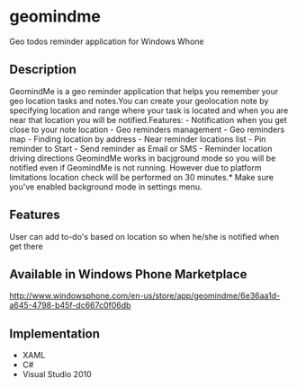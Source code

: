 geomindme
=========

Geo todos reminder application for Windows Whone

Description
-----------
GeomindMe is a geo reminder application that helps you remember your geo location tasks and notes.You can create your geolocation note by specifying location and range where your task is located and when you are near that location you will be notified.Features:  - Notification when you get close to your note location   - Geo reminders management  - Geo reminders map  - Finding location by address  - Near reminder locations list  - Pin reminder to Start  - Send reminder as Email or SMS  - Reminder location driving directions GeomindMe works in bacjground mode so you will be notified even if GeomindMe is not running. However due to platform limitations location check will be performed on 30 minutes.* Make sure you've enabled background mode in settings menu.

Features
--------
User can add to-do's based on location so when  he/she is notified when get there

Available in Windows Phone Marketplace
--------------------------------------
http://www.windowsphone.com/en-us/store/app/geomindme/6e36aa1d-a645-4798-b45f-dc667c0f06db

Implementation
--------------
- XAML
- C#
- Visual Studio 2010
